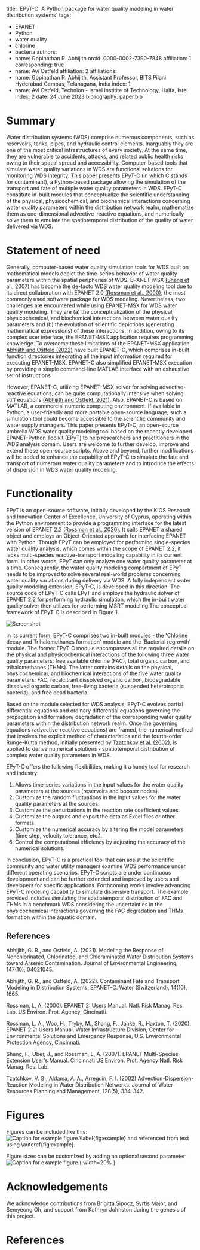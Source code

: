 title: 'EPyT-C: A Python package for water quality modeling in water distribution systems'
tags:
  - EPANET
  - Python
  - water quality
  - chlorine
  - bacteria
authors:
  - name: Gopinathan R. Abhijith
    orcid: 0000-0002-7390-7848
    affiliation: 1
    corresponding: true
  - name: Avi Ostfeld
    affiliation: 2
affiliations:
 - name: Gopinathan R. Abhijith, Assistant Professor, BITS Pilani Hyderabad Campus, Telanagana, India
   index: 1
 - name: Avi Ostfeld, Technion - Israel Institite of Technology, Haifa, Isrel
   index: 2
date: 24 June 2023
bibliography: paper.bib

# Summary

Water distribution systems (WDS) comprise numerous components, such as reservoirs, tanks, pipes, and hydraulic control elements. Inarguably they are one of the most critical infrastructures of every society. At the same time, they are vulnerable to accidents, attacks, and related public health risks owing to their spatial spread and accessibility. Computer-based tools that simulate water quality variations in WDS are functional solutions for monitoring WDS integrity. This paper presents EPyT-C (in which C stands for contaminant), a Python-based package allowing the simulation of the transport and fate of multiple water quality parameters in WDS. EPyT-C constitute in-built modules that conceptualize the scientific understanding of the physical, physicochemical, and biochemical interactions concerning water quality parameters within the distribution network realm, mathematize them as one-dimensional advective-reactive equations, and numerically solve them to emulate the spatiotemporal distribution of the quality of water delivered via WDS. 

# Statement of need

Generally, computer-based water quality simulation tools for WDS built on mathematical models depict the time-series behavior of water quality parameters within the spatial peripheries of WDS. EPANET-MSX [(Shang et al., 2007)](#5) has become the de-facto WDS water quality modeling tool due to its direct collaboration with EPANET 2.0 [(Rossman et al., 2000)](#3), the most commonly used software package for WDS modeling. Nevertheless, two challenges are encountered while using EPANET-MSX for WDS water quality modeling. They are (a) the conceptualization of the physical, physicochemical, and biochemical interactions between water quality parameters and (b) the evolution of scientific depictions (generating mathematical expressions) of these interactions. In addition, owing to its complex user interface, the EPANET-MSX application requires programming knowledge. To overcome these limitations of the EPANET-MSX application, [Abhijith and Ostfeld (2022)](#2) have built EPANET-C, which comprises in-built function directories integrating all the input information required for executing EPANET-MSX. EPANET-C also simplified EPANET-MSX execution by providing a simple command-line MATLAB interface with an exhaustive set of instructions. 

However, EPANET-C, utilizing EPANET-MSX solver for solving advective-reactive equations, can be quite computationally intensive when solving stiff equations [(Abhijith and Ostfeld, 2021)](#1). Also, EPANET-C is based on MATLAB, a commercial numeric computing environment. If available in Python, a user-friendly and more portable open-source language, such a simulation tool could become accessible to the scientific community and water supply managers. This paper presents EPyT-C, an open-source umbrella WDS water quality modeling tool based on the recently developed EPANET-Python Toolkit (EPyT) to help researchers and practitioners in the WDS analysis domain. Users are welcome to further develop, improve and extend these open-source scripts. Above and beyond, further modifications will be added to enhance the capability of EPyT-C to simulate the fate and transport of numerous water quality parameters and to introduce the effects of dispersion in WDS water quality modeling.

# Functionality

EPyT is an open-source software, initially developed by the KIOS Research and Innovation Center of Excellence, University of Cyprus, operating within the Python environment to provide a programming interface for the latest version of EPANET 2.2 [(Rossman et al., 2020)](#4). It calls EPANET a shared object and employs an Object-Oriented approach for interfacing EPANET with Python. Though EPyT can be employed for performing single-species water quality analysis, which comes within the scope of EPANET 2.2, it lacks multi-species reactive-transport modeling capability in its current form. In other words, EPyT can only analyze one water quality parameter at a time. Consequently, the water quality modeling compartment of EPyT needs to be improved to solve several real-world problems concerning water quality variations during delivery via WDS. A fully independent water quality modeling extension, EPyT-C, is developed in this direction. The source code of EPyT-C calls EPyT and employs the hydraulic solver of EPANET 2.2 for performing hydraulic simulation, which the in-built water quality solver then utilizes for performing MSRT modeling.The conceptual framework of EPyT-C is described in Figure 1.

![Screenshot](screenshot.png)

In its current form, EPyT-C comprises two in-built modules - the 'Chlorine decay and Trihalomethanes formation' module and the 'Bacterial regrowth' module. The former EPyT-C module encompasses all the required details on the physical and physicochemical interactions of the following three water quality parameters: free available chlorine (FAC), total organic carbon, and trihalomethanes (THMs). The latter contains details on the physical, physicochemical, and biochemical interactions of the five water quality parameters: FAC, recalcitrant dissolved organic carbon, biodegradable dissolved organic carbon, free-living bacteria (suspended heterotrophic bacteria), and free dead bacteria.

Based on the module selected for WDS analysis, EPyT-C evolves partial differential equations and ordinary differential equations governing the propagation and formation/ degradation of the corresponding water quality parameters within the distribution network realm. Once the governing equations (advective-reactive equations) are framed, the numerical method that involves the explicit method of characteristics and the fourth-order Runge-Kutta method, initially presented by [Tzatchkov et al. (2002)](#6), is applied to derive numerical solutions - spatiotemporal distribution of complex water quality parameters in WDS. 

EPyT-C offers the following flexibilities, making it a handy tool for research and industry:
1. Allows time-series variations in the input values for the water quality parameters at the sources (reservoirs and booster nodes).
2. Customize the random fluctuations in the input values for the water quality parameters at the sources.
3. Customize the perturbations in the reaction rate coefficient values.
4. Customize the outputs and export the data as Excel files or other formats.
5. Customize the numerical accuracy by altering the model parameters (time step, velocity tolerance, etc.).
6. Control the computational efficiency by adjusting the accuracy of the numerical solutions.

In conclusion, EPyT-C is a practical tool that can assist the scientific community and water utility managers examine WDS performance under different operating scenarios. EPyT-C scripts are under continuous development and can be further extended and improved by users and developers for specific applications. Forthcoming works involve advancing EPyT-C modeling capability to simulate dispersive transport. The example provided includes simulating the spatiotemporal distribution of FAC and THMs in a benchmark WDS considering the uncertainties in the physicochemical interactions governing the FAC degradation and THMs formation within the aquatic domain.

## References
<a id="1"></a> 
Abhijith, G. R., and Ostfeld, A. (2021). 
Modeling the Response of Nonchlorinated, Chlorinated, and Chloraminated Water Distribution Systems toward Arsenic Contamination. 
Journal of Environmental Engineering, 147(10), 04021045.

<a id="2"></a> 
Abhijith, G. R., and Ostfeld, A. (2022). 
Contaminant Fate and Transport Modeling in Distribution Systems: EPANET-C. 
Water (Switzerland), 14(10), 1665.

<a id="3"></a> 
Rossman, L, A. (2000). 
EPANET 2: Users Manual. 
Natl. Risk Manag. Res. Lab. US Environ. Prot. Agency, Cincinatti.

<a id="4"></a> 
Rossman, L. A., Woo, H., Tryby, M., Shang, F., Janke, R., Haxton, T. (2020). 
EPANET 2.2: Users Manual. 
Water Infrastructure Division, Center for Environmental Solutions and Emergency Response, U.S. Environmental Protection Agency, Cincinnati.

<a id="5"></a> 
Shang, F., Uber, J., and Rossman, L, A. (2007). 
EPANET Multi-Species Extension User's Manual. 
Cincinnati US Environ. Prot. Agency Natl. Risk Manag. Res. Lab.

<a id="6"></a> 
Tzatchkov, V. G., Aldama, A. A., Arreguin, F. I. (2002) 
Advection-Dispersion-Reaction Modeling in Water Distribution Networks. 
Journal of Water Resources Planning and Management, 128(5), 334-342.

# Figures

Figures can be included like this:
![Caption for example figure.\label{fig:example}](figure.png)
and referenced from text using \autoref{fig:example}.

Figure sizes can be customized by adding an optional second parameter:
![Caption for example figure.](figure.png){ width=20% }

# Acknowledgements

We acknowledge contributions from Brigitta Sipocz, Syrtis Major, and Semyeong
Oh, and support from Kathryn Johnston during the genesis of this project.

# References
